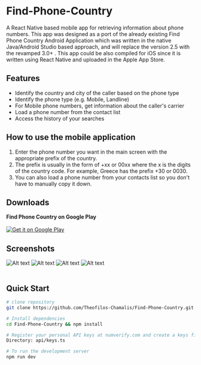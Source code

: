 # Find-Phone-Country
A React Native based mobile app for retrieving information about phone numbers.
This app was designed as a port of the already existing Find Phone Country Android Application which was written in the native Java/Android Studio based approach, and will replace the version 2.5 with the revamped 3.0+ . This app could be also compiled for iOS since it is written using React Native and uploaded in the Apple App Store.

## Features
* Identify the country and city of the caller based on the phone type
* Identify the phone type (e.g. Mobile, Landline)
* For Mobile phone numbers, get information about the caller's carrier
* Load a phone number from the contact list
* Access the history of your searches


## How to use the mobile application
1. Enter the phone number you want in the main screen with the appropriate prefix of the country.
2. The prefix is usually in the form of +xx or 00xx where the x is the digits of the country code.
For example, Greece has the prefix +30 or 0030.
3. You can also load a phone number from your contacts list so you don't have to manually copy it down.


Downloads
---------------------

<strong>Find Phone Country on Google Play</strong>
<br /><br />
<a href="https://play.google.com/store/apps/details?id=com.theofilos.chamalis.findphonecountry">
  <img alt="Get it on Google Play" src="https://developer.android.com/images/brand/en_generic_rgb_wo_45.png" />
</a>

## Screenshots

![Alt text](https://lh3.googleusercontent.com/QHKcGjB1coyKFnoMMlMDKFZsxb5b2QIPDGkVRa7l2B1iYPpyqAqKp7EwNM47eivWmtQ=w720-h380-rw "Login Screen") 
![Alt text](https://lh3.googleusercontent.com/jPr6XrHdUqLu-cHzY_Dx4Rx1y7EyP2j-VIMmVrLAYwCVcMu8icfUCZI4-ebSyZIl11U=w720-h380-rw "Server Screen") 
![Alt text](https://lh3.googleusercontent.com/p_BwjT4Qvb3m_a8J7jW8HLPeI4jSLh84FT5__dJQUP6oIiObLpujtze7YMP9B-QOHwA=w720-h380-rw "Mapview Screen") 
![Alt text](https://lh3.googleusercontent.com/K5ey4JjmU2UO9Vph4RSq7qnqSWjkw9zt0Cg9S8-wRQjmGXVLg2IRvzN8LgcKLS5oh1lu=w720-h380-rw "Chat Screen")
<br/>
<br/>

## Quick Start

```bash
# clone repository
git clone https://github.com/Theofilos-Chamalis/Find-Phone-Country.git

# Install dependencies
cd Find-Phone-Country && npm install

# Register your personal API keys at numverify.com and create a keys file
Directory: api/keys.ts
```

```bash
# To run the development server
npm run dev
```
